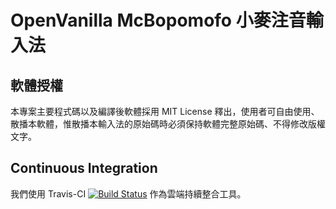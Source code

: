 # OpenVanilla McBopomofo 小麥注音輸入法

## 軟體授權

本專案主要程式碼以及編譯後軟體採用 MIT License 釋出，使用者可自由使用、散播本軟體，惟散播本輸入法的原始碼時必須保持軟體完整原始碼、不得修改版權文字。

## Continuous Integration

我們使用 Travis-CI [![Build Status](https://travis-ci.org/OpenVanilla/McBopomofo.svg?branch=master)](https://travis-ci.org/OpenVanilla/McBopomofo) 作為雲端持續整合工具。
